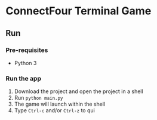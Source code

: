 # ConnectFour Terminal Game

## Run

### Pre-requisites

- Python 3

### Run the app

1. Download the project and open the project in a shell
2. Run `python main.py`
3. The game will launch within the shell
4. Type `Ctrl-c` and/or `Ctrl-z` to qui
